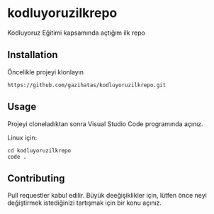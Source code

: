 # kodluyoruzilkrepo
Kodluyoruz Eğitimi kapsamında açtığım ilk repo

## Installation
Öncelikle projeyi klonlayın
```
https://github.com/gazihatas/kodluyoruzilkrepo.git
```

## Usage 
Projeyi cloneladıktan sonra Visual Studio Code programında açınız.

Linux için:

```
cd kodluyoruzilkrepo
code .
```

## Contributing
Pull requestler kabul edilir. Büyük deeğişiklikler için, lütfen önce neyi değiştirmek istediğinizi tartışmak için bir konu açınız.

